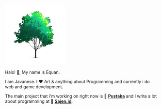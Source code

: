 
![phon](https://raw.githubusercontent.com/junwatu/junwatu/master/sajenid-tree.png)

Halo! 👋, My name is Equan.

I am Javanese.
I ♥ Art & anything about Programming  and currently i do web and game development.

The main project that i'm working on right now is 🚀 [**Pustaka**](https://kalenderjawa.dev) and I write a lot about programming at 🚀 [**Sajen.id**](https://sajen.id).

